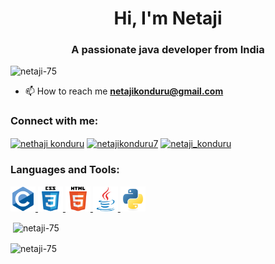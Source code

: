<h1 align="center">Hi, I'm Netaji</h1>
<h3 align="center">A passionate java developer from India</h3>

<p align="left"> <img src="https://komarev.com/ghpvc/?username=netaji-75&label=Profile%20views&color=0e75b6&style=flat" alt="netaji-75" /> </p>

- 📫 How to reach me **netajikonduru@gmail.com**

<h3 align="left">Connect with me:</h3>
<p align="left">
<a href="https://linkedin.com/in/nethaji konduru" target="blank"><img align="center" src="https://raw.githubusercontent.com/rahuldkjain/github-profile-readme-generator/master/src/images/icons/Social/linked-in-alt.svg" alt="nethaji konduru" height="30" width="40" /></a>
<a href="https://www.hackerrank.com/netajikonduru7" target="blank"><img align="center" src="https://raw.githubusercontent.com/rahuldkjain/github-profile-readme-generator/master/src/images/icons/Social/hackerrank.svg" alt="netajikonduru7" height="30" width="40" /></a>
<a href="https://www.leetcode.com/netaji_konduru" target="blank"><img align="center" src="https://raw.githubusercontent.com/rahuldkjain/github-profile-readme-generator/master/src/images/icons/Social/leet-code.svg" alt="netaji_konduru" height="30" width="40" /></a>
</p>

<h3 align="left">Languages and Tools:</h3>
<p align="left"> <a href="https://www.cprogramming.com/" target="_blank" rel="noreferrer"> <img src="https://raw.githubusercontent.com/devicons/devicon/master/icons/c/c-original.svg" alt="c" width="40" height="40"/> </a> <a href="https://www.w3schools.com/css/" target="_blank" rel="noreferrer"> <img src="https://raw.githubusercontent.com/devicons/devicon/master/icons/css3/css3-original-wordmark.svg" alt="css3" width="40" height="40"/> </a> <a href="https://www.w3.org/html/" target="_blank" rel="noreferrer"> <img src="https://raw.githubusercontent.com/devicons/devicon/master/icons/html5/html5-original-wordmark.svg" alt="html5" width="40" height="40"/> </a> <a href="https://www.java.com" target="_blank" rel="noreferrer"> <img src="https://raw.githubusercontent.com/devicons/devicon/master/icons/java/java-original.svg" alt="java" width="40" height="40"/> </a> <a href="https://www.python.org" target="_blank" rel="noreferrer"> <img src="https://raw.githubusercontent.com/devicons/devicon/master/icons/python/python-original.svg" alt="python" width="40" height="40"/> </a> </p>

<p>&nbsp;<img align="center" src="https://github-readme-stats.vercel.app/api?username=netaji-75&show_icons=true&locale=en" alt="netaji-75" /></p>

<p><img align="center" src="https://github-readme-streak-stats.herokuapp.com/?user=netaji-75&" alt="netaji-75" /></p>
